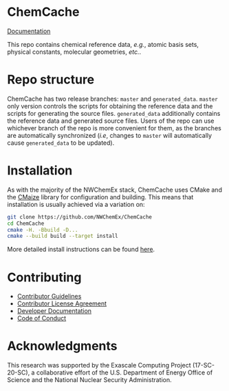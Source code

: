 <!--
  ~ Copyright 2022 NWChemEx-Project
  ~
  ~ Licensed under the Apache License, Version 2.0 (the "License");
  ~ you may not use this file except in compliance with the License.
  ~ You may obtain a copy of the License at
  ~
  ~ http://www.apache.org/licenses/LICENSE-2.0
  ~
  ~ Unless required by applicable law or agreed to in writing, software
  ~ distributed under the License is distributed on an "AS IS" BASIS,
  ~ WITHOUT WARRANTIES OR CONDITIONS OF ANY KIND, either express or implied.
  ~ See the License for the specific language governing permissions and
  ~ limitations under the License.
-->

ChemCache
=========

[Documentation](https://nwchemex.github.io/ChemCache)

This repo contains chemical reference data, *e.g.*, atomic basis sets, physical
constants, molecular geometries, *etc.*.

# Repo structure

ChemCache has two release branches: `master` and `generated_data`. `master` only
version controls the scripts for obtaining the reference data and the scripts
for generating the source files. `generated_data` additionally contains the
reference data and generated source files. Users of the repo can use whichever
branch of the repo is more convenient for them, as the branches are
automatically synchronized (*i.e*, changes to `master` will automatically cause
`generated_data` to be updated).

# Installation

As with the majority of the NWChemEx stack, ChemCache uses CMake and the
[CMaize](https://github.com/CMakePP/CMaize) library for configuration and
building. This means that installation is usually achieved via a variation on:

```.sh
git clone https://github.com/NWChemEx/ChemCache
cd ChemCache
cmake -H. -Bbuild -D...
cmake --build build --target install
```
More detailed install instructions can be found
[here](https://nwchemex.github.io/ChemCache/installation.html).

# Contributing

- [Contributor Guidelines](https://github.com/NWChemEx/.github/blob/1a883d64519f62da7c8ba2b28aabda7c6f196b2c/.github/CONTRIBUTING.md)
- [Contributor License Agreement](https://github.com/NWChemEx/.github/blob/master/.github/CONTRIBUTING.md#contributor-license-agreement-cla)
- [Developer Documentation](https://nwchemex.github.io/ChemCache)
- [Code of Conduct](https://github.com/NWChemEx/.github/blob/master/.github/CODE_OF_CONDUCT.md)

# Acknowledgments

This research was supported by the Exascale Computing Project (17-SC-20-SC), a
collaborative effort of the U.S. Department of Energy Office of Science and the
National Nuclear Security Administration.

